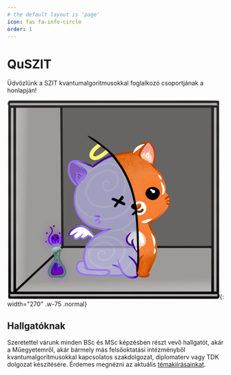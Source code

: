 ```yaml
---
# the default layout is 'page'
icon: fas fa-info-circle
order: 1
---
```


# QuSZIT


Üdvözlünk a SZIT kvantumalgoritmusokkal foglalkozó csoportjának a honlapján!

![Desktop View](/assets/img/schrodingers-purple.png){: width="270" .w-75 .normal}

## Hallgatóknak

Szeretettel várunk minden BSc és MSc képzésben részt vevő hallgatót, akár a Műegyetemről,
akár bármely más felsőoktatási intézményből kvantumalgoritmusokkal kapcsolatos szakdolgozat,
diplomaterv vagy TDK dolgozat készítésére. Érdemes megnézni az aktuális [témakiírásainkat](./temak).
